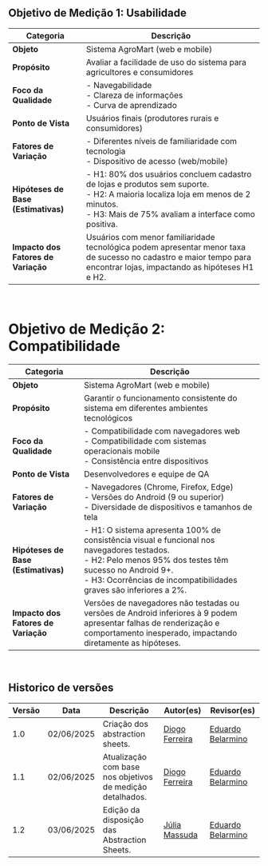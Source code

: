 ## Objetivo de Medição 1: Usabilidade

| **Categoria**                 | **Descrição**                                                                                   |
|------------------------------|------------------------------------------------------------------------------------------------|
| **Objeto**                   | Sistema AgroMart (web e mobile)                                                                |
| **Propósito**                | Avaliar a facilidade de uso do sistema para agricultores e consumidores                        |
| **Foco da Qualidade**        | - Navegabilidade<br>- Clareza de informações<br>- Curva de aprendizado                          |
| **Ponto de Vista**           | Usuários finais (produtores rurais e consumidores)                                             |
| **Fatores de Variação**      | - Diferentes níveis de familiaridade com tecnologia<br>- Dispositivo de acesso (web/mobile)     |
| **Hipóteses de Base (Estimativas)** | - H1: 80% dos usuários concluem cadastro de lojas e produtos sem suporte.<br>- H2: A maioria localiza loja em menos de 2 minutos.<br>- H3: Mais de 75% avaliam a interface como positiva. |
| **Impacto dos Fatores de Variação** | Usuários com menor familiaridade tecnológica podem apresentar menor taxa de sucesso no cadastro e maior tempo para encontrar lojas, impactando as hipóteses H1 e H2. |

<br>

# Objetivo de Medição 2: Compatibilidade

| **Categoria**                 | **Descrição**                                                                                   |
|------------------------------|------------------------------------------------------------------------------------------------|
| **Objeto**                   | Sistema AgroMart (web e mobile)                                                                |
| **Propósito**                | Garantir o funcionamento consistente do sistema em diferentes ambientes tecnológicos           |
| **Foco da Qualidade**        | - Compatibilidade com navegadores web<br>- Compatibilidade com sistemas operacionais mobile<br>- Consistência entre dispositivos |
| **Ponto de Vista**           | Desenvolvedores e equipe de QA                                                                 |
| **Fatores de Variação**      | - Navegadores (Chrome, Firefox, Edge)<br>- Versões do Android (9 ou superior)<br>- Diversidade de dispositivos e tamanhos de tela |
| **Hipóteses de Base (Estimativas)** | - H1: O sistema apresenta 100% de consistência visual e funcional nos navegadores testados.<br>- H2: Pelo menos 95% dos testes têm sucesso no Android 9+.<br>- H3: Ocorrências de incompatibilidades graves são inferiores a 2%. |
| **Impacto dos Fatores de Variação** | Versões de navegadores não testadas ou versões de Android inferiores à 9 podem apresentar falhas de renderização e comportamento inesperado, impactando diretamente as hipóteses. |


<br>


## Historico de versões

| Versão |   Data  | Descrição | Autor(es) | Revisor(es) |
| ------ | ---- | ------ | ---------- | ---------- |
| 1.0 | 02/06/2025 | Criação dos abstraction sheets. | [Diogo Ferreira](http://github.com/fdiogo1) | [Eduardo Belarmino](https://github.com/eduard0803) | 
| 1.1 | 02/06/2025 | Atualização com base nos objetivos de medição detalhados. | [Diogo Ferreira](http://github.com/fdiogo1) | [Eduardo Belarmino](https://github.com/eduard0803) | 
| 1.2 | 03/06/2025 | Edição da disposição das Abstraction Sheets. | [Júlia Massuda](https://github.com/JuliaReis18) | [Eduardo Belarmino](https://github.com/eduard0803) | 

